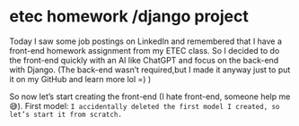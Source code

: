 # etec homework /django project
Today I saw some job postings on LinkedIn and remembered that I have a front-end homework assignment from my ETEC class.
So I decided to do the front-end quickly with an AI like ChatGPT and focus on the back-end with Django.
(The back-end wasn’t required,but I made it anyway just to put it on my GitHub and learn more lol =) )

So now let’s start creating the front-end (I hate front-end, someone help me 😅).
First model: ```I accidentally deleted the first model I created, so let’s start it from scratch.```
